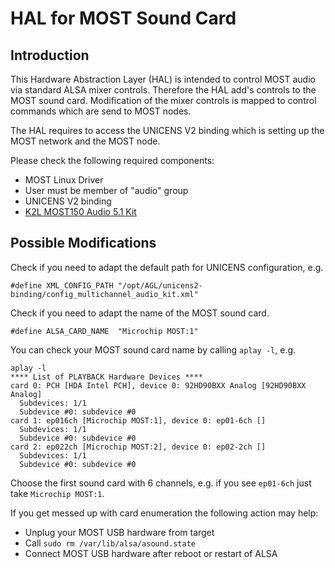 
# HAL for MOST Sound Card

## Introduction
This Hardware Abstraction Layer (HAL) is intended to control MOST audio via
standard ALSA mixer controls. Therefore the HAL add's controls to the MOST sound
card. Modification of the mixer controls is mapped to control commands which are
send to MOST nodes.

The HAL requires to access the UNICENS V2 binding which is setting up the MOST
network and the MOST node.

Please check the following required components:
* MOST Linux Driver
* User must be member of "audio" group
* UNICENS V2 binding
* [K2L MOST150 Audio 5.1 Kit](https://www.k2l.de/products/74/MOST150%20Audio%205.1%20Kit/)

## Possible Modifications
Check if you need to adapt the default path for UNICENS configuration, e.g.
```
#define XML_CONFIG_PATH "/opt/AGL/unicens2-binding/config_multichannel_audio_kit.xml"
```

Check if you need to adapt the name of the MOST sound card.
```
#define ALSA_CARD_NAME  "Microchip MOST:1"
```

You can check your MOST sound card name by calling ```aplay -l```, e.g.
```
aplay -l
**** List of PLAYBACK Hardware Devices ****
card 0: PCH [HDA Intel PCH], device 0: 92HD90BXX Analog [92HD90BXX Analog]
  Subdevices: 1/1
  Subdevice #0: subdevice #0
card 1: ep016ch [Microchip MOST:1], device 0: ep01-6ch []
  Subdevices: 1/1
  Subdevice #0: subdevice #0
card 2: ep022ch [Microchip MOST:2], device 0: ep02-2ch []
  Subdevices: 1/1
  Subdevice #0: subdevice #0

```
Choose the first sound card with 6 channels, e.g. if you see ```ep01-6ch``` just 
take ```Microchip MOST:1```.

If you get messed up with card enumeration the following action may help:
- Unplug your MOST USB hardware from target
- Call ```sudo rm /var/lib/alsa/asound.state```
- Connect MOST USB hardware after reboot or restart of ALSA
